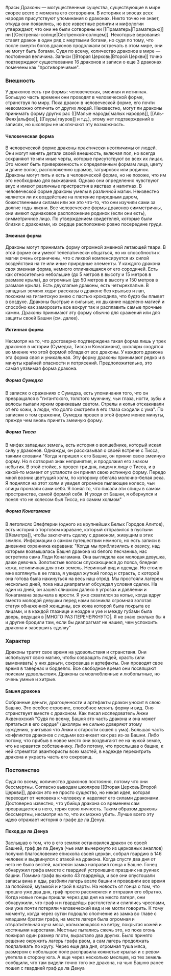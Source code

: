 #расы 
Драконы — могущественные существа, существующие в мире скорее всего с момента его сотворения. В историях и эпосах всех народов присутствуют упоминания о драконах. Никто точно не знает, откуда они появились, но все известные религии и мифологии утверждают, что они не были сотворены ни [[Праматерь|Праматерью]] ни [[Сестренка-солнце|Сестренкой-солнцем]]. Некоторые верования ставят дракон в один ряд с мертвыми богами, но судя по тому, что после смерти богов драконов продолжали встречать в этом мире, они не могут быть богами. Судя по всему, количество драконов в мире — постоянная величина. Записи [[Вторая Церковь|Второй Церкви]] точно подтверждают существование 16 драконов и записи о еще 3 драконах помечены как "противоречивые". 

### Внешность
У драконов есть три формы: человеческая, змеиная и истинная. Большую часть времени они проводят в человеческой форме, странствуя по миру. Пока дракон в человеческой форме, его почти невозможно отличить от других людей. Неизвестно, могут ли драконы принимать форму других рас ([[Малые народы|малых народов]], [[Аль-Феях|альфов]], [[Гауры|гауров]] и т.д.), этому нет подтверждений в записях, но школяры не исключают эту возможность.

#### Человеческая форма
В человеческой форме драконы практически неотличимы от людей. Они могут менять детали своей внешность, включая пол, но всегда сохраняют те или иные черты, которые присутствуют во всех их лицах. Это может быть приверженность к определенным формам лица, цвету и длине волос, расположению шрамов, татуировок или родинок.
Драконы могут пить и есть в человеческой форме, но не похоже, что им это необходимо для выживания. Однако они определенно чувствуют вкус и имеют различные пристрастия в явствах и напитках.
В человеческой форме драконы умелы в различной магии. Неизвестно является ли их воздействие на плетение природным даром, божественными силами или же это что-то, что они изучили сами за долгие годы жизни.
Все человеческие формы драконов симметричны, они имеют одинаковое расположение родинок (если они есть), симметричное лицо. По утверждением свидетелей, которые были близки с драконами, их сердце расположено ровно посередине груди.

#### Змеиная форма
Драконы могут принимать форму огромной змеиной летающей твари. В этой форме они умеют телепатически общаться, но их способности к магии очень ограничены, что с лихвой компенсируется их силой воздействия на те или иные природные элементы. У каждого дракона своя змеиная форма, немного отличающаяся от его сородичей. Есть как относительно небольшие (до 5 метров в высоту и 15 метров в размахе крыла), до огромных (до 50 метров в высоту и 150 метров в размахе крыла). Есть двухлапые драконы, есть четырехлапые. В западных землях ходят рассказы о драконе без крыльев и лап, похожим на гигантскую змею с пастью крокодила, что будто бы плывет в воздухе. Драконы быстрые и сильные, их дыхание наделено магией и способно как заморозить все вокруг так и расплавить самые прочные камни.
Драконы принимают эту форму обычно для сражений или для защиты своей Башни (см. далее).

#### Истинная форма
Несмотря на то, что достоверно подтверждена такая форма лишь у трех драконов в истории (Сумедха, Тисса и Конагамана), школяры сходятся во мнение что этой формой обладают все драконы. У каждого дракона эта форма своя и уникальная. Эту форму драконы принимают редко и в минуты крайней опасности и потрясений. Предположительно, это самая уязвимая форма дракона.

##### Форма Сумедха
В записях о сражениях с Сумедха, есть упоминания того, что он превращался в "гигантского, толстого мужчину, чьи глаза, ногти, зубы и волосы пылали ярким оранжевым светом. Стрелы и копья отскакивали от его кожи, а люди, что долго смотрели в его глаза сходили с ума". По записям о том сражении, Сумедха провел в этой форме менее минуты, прежде чем вновь принять змеиную форму.

##### Форма Тисса
В мифах западных земель, есть история о волшебнике, который искал силу у драконов. Однажды, он рассказывал о своей встрече с Тисса, такими словами "Когда я пришел к его Башне, он принял свою змеиную форму. Но я сотворил знак непринятия, и продолжил его знаком небытия. В этой стойке, я провел три дня, лицом к лицу с Тисса, и в какой-то момент от усталости он принял свою истинную форму. Передо мной возник цветущий холм, по которому сбегала молочно-белая река. Я поднялся на этот холм и увидел огромное пылающее колесо, чьи спицы пронзали сами себя. Я понял то, что писали эти спицы в самом пространстве, самой формой себя. И уходя от Башни, я обернулся и понял что не колесом был Тисса, но самим холмом"

##### Форма Конагамана
В летописях Элефтерии (одного из крупнейших Белых Городов Алитов), есть история о торговом караване, который отправился в пустыни [[Кеметра]], чтобы заключить сделку с драконом, живущим в этих землях. Информации о самом путешествии немного, но есть записи в дневнике охранника каравана: "Когда мы приблизились к оазису, над которым возвышалась Башня дракона из белого песчаника, нас встретила сама Леди Конагамана. Она выглядела как молодая девушка, даже девочка. Золотистые волосы спускающиеся до пояса, бледная кожа, нетипичная для этих земель. Невинный вид и одежда. Но стоило мне взглянуть в ее глаза, я увидел жуткий голод и страсть, с которой она готова была накинуться на весь наш отряд. Мы простояли лагерем несколько дней, пока наш диапрагмат обсуждал условия сделки. На один из дней, он зашел слишком далеко в угрозах и давлении и Конагамана зарычала в ярости. Я уже схватился за копье, когда вдруг вместо молодой девушки перед нами возникла огромная золотая статуя обнаженной женщины, вся кожа которой была покрыта ее лицами, и в каждой глазнице и ноздре и ухе и между губами была дверь, ведущая в |МНОГО РАЗ ПЕРЕЧЕРКНУТО|. Я не знаю сколько бы я и другие бродили там, если бы диапрагмат не нашел, чем успокоить дракона и завершить сделку"

### Характер
Драконы тратят свое время на удовольствия и странствия. Они используют свою магию, чтобы совращать людей, красть (или выменивать) у них деньги, сокровища и артефакты. Они проводят свое время в тавернах и борделях. Все свободное время они посвящают поискам удовольствия.
Драконы самовлюбленные и любопытные, но очень умные и хитрые.

#### Башня дракона
Собранные деньги, драгоценности и артефакты дракон уносит в свою Башню. Это особое строение, способное менять форму и вид. Оно странствует вместе с драконом. Как писал исследователь Анжи Аквенохский "Судя по всему, Башня это часть дракона и она может прятаться в его сердце" (школяры не сильно доверяют этому суждению, учитывая что Анжи к старости сошел с ума). 
Большая часть конфликтов драконов с людьми возникает как раз из-за Башни. Либо потому, что прибыв в новое место они воздвигают ее на чужой земле, что не нравится собственнику. Либо потому, что прослышав о башне, к ней стремятся авантюристы всех мастей, в надежде перехитрить дракона и украсть часть его сокровищ.

### Постоянство
Судя по всему, количество драконов постоянно, потому что они бессмертны. Согласно выводам школяров [[Вторая Церковь|Второй Церкви]], дракон это не просто существо, но некая идея, которая переходит от человека к человеку и наделяет его силами драконами. Достоверно известно, что убийца дракона со временем сам превращается в него, теряя свою личность. Таким образом драконы бессмертны, несмотря на то, что их можно убить. Лучше всего эту идею отражает история о графе де ла Денуа.

#### Поход де ла Денуа
Заслышав о том, что в его землях остановился дракон со своей Башней, граф де ла Денуа (чье имя вычеркнуто из церковных аналлов) получил благословение епископа своей церкви, собрал гвардию в 146 человек и выдвинулся с атакой на дракона. Когда спустя два дня от него не было вестей, кастелян замка направил гонца к Башне. Гонец обнаружил графа вместе с гвардией устроивших праздник на руинах башни. Помимо графа выжило 43 гвардейца, и все они опустошали запасы вина и еды, разбили лагерь возле башни и проводили все время за попойкой, музыкой и игрой в карты. На новость от гонца о том, что прошло уже два дня, граф просто рассмеялся и отправил его обратно.
Когда новые гонцы пришли через два дня на место лагеря, они обнаружили, что граф и и гвардейцы растолстели и слиплись чреслами, они уже почти потеряли человеческий вид и не могли говорить. К тому моменту, когда через сутки подошло ополчение из замка во главе с младшим братом графа, на месте лагеря была огромная и отвратительная куча мяса, колыхающаяся на ветру, покрытая кожей и костяными наростами. Местные пытались сжечь это, но пока огонь пожирал один размер плоти, вырастало два других. Было принято решение окружить лагерь графа рвом, а сам лагерь продолжать подпаливать по кругу.
Через еще два дня, огромная туша мяса, размером с небольшое поле расправила кожистые крылья и с ревом улетела в сторону юга.
А еще через несколько месяцев, из тех земель сообщили, что там видели точно того же дракона, на чью Башню ранее пошел с гвардией граф де ла Денуа